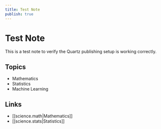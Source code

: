 ```yaml
---
title: Test Note
publish: true
---
```


# Test Note

This is a test note to verify the Quartz publishing setup is working correctly.

## Topics

- Mathematics
- Statistics
- Machine Learning

## Links

- [[science.math|Mathematics]]
- [[science.stats|Statistics]] 